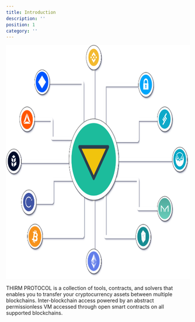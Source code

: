 ```yaml
---
title: Introduction
description: ''
position: 1
category: ''
---
```


<img src="/xthirm.png"  width="1280" height="640" alt=""/>

THIRM PROTOCOL is a collection of tools, contracts, and solvers that enables you to transfer your cryptocurrency assets between multiple blockchains. Inter-blockchain access powered by an abstract permissionless VM accessed through open smart contracts on all supported blockchains.
